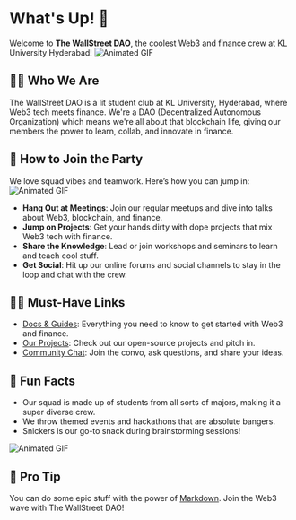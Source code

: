# What's Up! 👋

Welcome to **The WallStreet DAO**, the coolest Web3 and finance crew at KL University Hyderabad!
![Animated GIF](https://media0.giphy.com/media/29oib9M907xJP2Alga/giphy.gif?cid=6c09b952pc4hfusu3ag9gk94q67wb9agjf7va5vgq0576u65&ep=v1_internal_gif_by_id&rid=giphy.gif&ct=g)

## 🙋‍♀️ Who We Are
The WallStreet DAO is a lit student club at KL University, Hyderabad, where Web3 tech meets finance. We're a DAO (Decentralized Autonomous Organization) which means we're all about that blockchain life, giving our members the power to learn, collab, and innovate in finance.

## 🌈 How to Join the Party
We love squad vibes and teamwork. Here’s how you can jump in:
![Animated GIF](https://media3.giphy.com/media/7whm31rMz0t9yB42Tp/giphy.gif?cid=6c09b952tfwd5qom442tk9ptrunx31hfrc1y0yvheng1enpx&ep=v1_internal_gif_by_id&rid=giphy.gif&ct=g)
- **Hang Out at Meetings**: Join our regular meetups and dive into talks about Web3, blockchain, and finance.
- **Jump on Projects**: Get your hands dirty with dope projects that mix Web3 tech with finance.
- **Share the Knowledge**: Lead or join workshops and seminars to learn and teach cool stuff.
- **Get Social**: Hit up our online forums and social channels to stay in the loop and chat with the crew.

## 👩‍💻 Must-Have Links
- [Docs & Guides](#): Everything you need to know to get started with Web3 and finance.
- [Our Projects](#): Check out our open-source projects and pitch in.
- [Community Chat](#): Join the convo, ask questions, and share your ideas.

## 🍿 Fun Facts
- Our squad is made up of students from all sorts of majors, making it a super diverse crew.
- We throw themed events and hackathons that are absolute bangers.
- Snickers is our go-to snack during brainstorming sessions!

![Animated GIF](https://pa1.aminoapps.com/7448/5cfe5634aede8bc743c379e715aa52a6ba15318cr1-500-282_hq.gif)

## 🧙 Pro Tip
You can do some epic stuff with the power of [Markdown](https://docs.github.com/github/writing-on-github/getting-started-with-writing-and-formatting-on-github/basic-writing-and-formatting-syntax). Join the Web3 wave with The WallStreet DAO!

